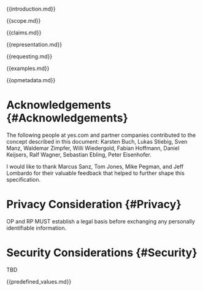 
{{introduction.md}}

{{scope.md}}

{{claims.md}}

{{representation.md}}

{{requesting.md}}

{{examples.md}}

{{opmetadata.md}}

# Acknowledgements {#Acknowledgements}
      
The following people at yes.com and partner companies contributed to the concept described in this document: Karsten Buch, Lukas Stiebig, Sven Manz, Waldemar Zimpfer, Willi Wiedergold, Fabian Hoffmann, Daniel Keijsers, Ralf Wagner, Sebastian Ebling, Peter Eisenhofer.
      
I would like to thank Marcus Sanz, Tom Jones, Mike Pegman, and Jeff Lombardo for their valuable feedback that helped to further shape this specification. 

# Privacy Consideration {#Privacy}
OP and RP MUST establish a legal basis before exchanging any personally identifiable information.

# Security Considerations {#Security}
      
TBD

{{predefined_values.md}}

